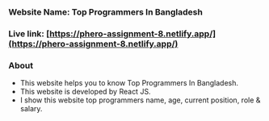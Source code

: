 ### Website Name:  Top Programmers In Bangladesh
### Live link: [https://phero-assignment-8.netlify.app/](https://phero-assignment-8.netlify.app/)

### About

- This website helps you to know Top Programmers In Bangladesh.
- This website is developed by React JS.
- I show this website top programmers name, age, current position, role & salary. 
